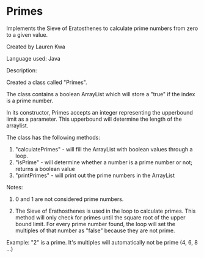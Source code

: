 # Primes

Implements the Sieve of Eratosthenes to calculate prime numbers from zero to a given value.

Created by Lauren Kwa

Language used: Java

Description:

Created a class called "Primes".

The class contains a boolean ArrayList which will store a "true" if the index is a prime number.

In its constructor, Primes accepts an integer representing the upperbound limit as a parameter. This upperbound will determine the length of the arraylist.

The class has the following methods:
  1. "calculatePrimes" - will fill the ArrayList with boolean values through a loop.
  2. "isPrime" - will determine whether a number is a prime number or not; returns a boolean value
  3. "printPrimes" - will print out the prime numbers in the ArrayList
  
  
Notes:

  1. 0 and 1 are not considered prime numbers.
  
  2. The Sieve of Erathosthenes is used in the loop to calculate primes. This method will only check for primes 
  until the square root of the upper bound limit. For every prime number found, the loop will set the multiples of that 
  number as "false" because they are not prime.
  
  Example: "2" is a prime. It's multiples will automatically not be prime (4, 6, 8 ...)
 
 
 
  
  
  







